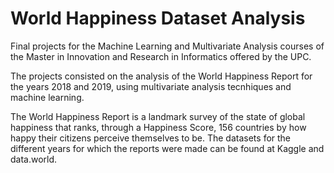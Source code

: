 # World Happiness Dataset Analysis

Final projects for the Machine Learning and Multivariate Analysis courses of the Master in Innovation and Research in Informatics offered by the UPC.

The projects consisted on the analysis of the World Happiness Report for the years 2018 and 2019, using multivariate analysis tecnhiques and machine learning.

The World Happiness Report is a landmark survey of the state of global happiness that ranks, through a Happiness Score, 156 countries by how happy their citizens perceive themselves to be. The datasets for the different years for which the reports were made can be found at Kaggle and data.world.

